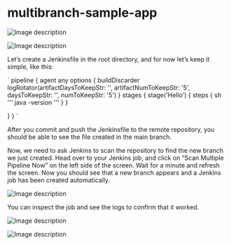 # multibranch-sample-app

![Image description](https://github.com/nashpaz123/multibranch-sample-app/blob/main/1.png)

![Image description](https://github.com/nashpaz123/multibranch-sample-app/blob/main/2.png)

Let’s create a Jenkinsfile in the root directory, and for now let’s keep it simple, like this:

`
pipeline {
  agent any
  options {
    buildDiscarder logRotator(artifactDaysToKeepStr: '', artifactNumToKeepStr: '5', daysToKeepStr: '', numToKeepStr: '5')
  }
  stages {
    stage('Hello') {
      steps {
        sh '''
          java -version
        '''
      }
    }

  }
}
`

After you commit and push the Jenkinsfile to the remote repository, you should be able to see the file created in the main branch.

Now, we need to ask Jenkins to scan the repository to find the new branch we just created. Head over to your Jenkins job, and click on “Scan Multiple Pipeline Now” on the left side of the screen. Wait for a minute and refresh the screen. Now you should see that a new branch appears and a Jenkins job has been created automatically.


![Image description](https://github.com/nashpaz123/multibranch-sample-app/blob/main/3.png)

You can inspect the job and see the logs to confirm that it worked.



![Image description](https://github.com/nashpaz123/multibranch-sample-app/blob/main/4.png)

![Image description](https://github.com/nashpaz123/multibranch-sample-app/blob/main/5.png)
